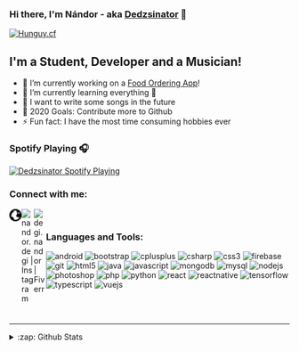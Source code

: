### Hi there, I'm Nándor - aka [Dedzsinator][website] 👋

[![Hunguy.cf](https://img.shields.io/website?label=Hunguy.cf&style=for-the-badge&url=https://dedzsinator.github.io/f)](https://dedzsinator.github.io/)
<!--[![Instagram Follow](https://img.shields.io/twitter/follow/codeSTACKr?color=1DA1F2&logo=twitter&style=for-the-badge)](https://www.instagram.com/nandor_degi)-->

## I'm a Student, Developer and a Musician!

- 🔭 I’m currently working on a [Food Ordering App][website]!
- 🌱 I’m currently learning everything 🤣
- 👯 I want to write some songs in the future
- 🥅 2020 Goals: Contribute more to Github
- ⚡ Fun fact: I have the most time consuming hobbies ever

### Spotify Playing 🎧
[<img src="https://novatorem.dedzsinator.vercel.app/api/spotify.py" alt="Dedzsinator Spotify Playing" width="350" />](https://open.spotify.com/user/21fc4mhtehzlfg7e3kmlm5eli)

### Connect with me:

[<img align="left" alt="hunguy.cf" width="22px"
  src="https://raw.githubusercontent.com/iconic/open-iconic/master/svg/globe.svg" />][website]
[<img align="left" alt="nandor.degi | Instagram" width="22px"
  src="https://cdn.jsdelivr.net/npm/simple-icons@v3/icons/instagram.svg" />][instagram]
[<img align="left" alt="degi.nandor | Fiverr" width="22px"
  src="https://cdn.jsdelivr.net/npm/simple-icons@v3/icons/fiverr.svg" />][fiverr]

<br />

### Languages and Tools:

<p align="left"><img src="https://devicons.github.io/devicon/devicon.git/icons/android/android-original-wordmark.svg"
    alt="android" width="40" height="40" /> <img
    src="https://devicons.github.io/devicon/devicon.git/icons/bootstrap/bootstrap-plain.svg" alt="bootstrap" width="40"
    height="40" /> <img src="https://devicons.github.io/devicon/devicon.git/icons/cplusplus/cplusplus-original.svg"
    alt="cplusplus" width="40" height="40" /> <img
    src="https://devicons.github.io/devicon/devicon.git/icons/csharp/csharp-original.svg" alt="csharp" width="40"
    height="40" /> <img src="https://devicons.github.io/devicon/devicon.git/icons/css3/css3-original-wordmark.svg"
    alt="css3" width="40" height="40" /> <img src="https://www.vectorlogo.zone/logos/firebase/firebase-icon.svg"
    alt="firebase" width="40" height="40" /> <img src="https://www.vectorlogo.zone/logos/git-scm/git-scm-icon.svg"
    alt="git" width="40" height="40" /> <img
    src="https://devicons.github.io/devicon/devicon.git/icons/html5/html5-original-wordmark.svg" alt="html5" width="40"
    height="40" /> <img src="https://devicons.github.io/devicon/devicon.git/icons/java/java-original-wordmark.svg"
    alt="java" width="40" height="40" /> <img
    src="https://devicons.github.io/devicon/devicon.git/icons/javascript/javascript-original.svg" alt="javascript"
    width="40" height="40" /> <img
    src="https://devicons.github.io/devicon/devicon.git/icons/mongodb/mongodb-original-wordmark.svg" alt="mongodb"
    width="40" height="40" /> <img
    src="https://devicons.github.io/devicon/devicon.git/icons/mysql/mysql-original-wordmark.svg" alt="mysql" width="40"
    height="40" /> <img src="https://devicons.github.io/devicon/devicon.git/icons/nodejs/nodejs-original-wordmark.svg"
    alt="nodejs" width="40" height="40" /> <img
    src="https://devicons.github.io/devicon/devicon.git/icons/photoshop/photoshop-plain.svg" alt="photoshop" width="40"
    height="40" /> <img src="https://devicons.github.io/devicon/devicon.git/icons/php/php-original.svg" alt="php"
    width="40" height="40" /> <img src="https://devicons.github.io/devicon/devicon.git/icons/python/python-original.svg"
    alt="python" width="40" height="40" /> <img
    src="https://devicons.github.io/devicon/devicon.git/icons/react/react-original-wordmark.svg" alt="react" width="40"
    height="40" /> <img src="https://reactnative.dev/img/header_logo.svg" alt="reactnative" width="40" height="40" />
  <img src="https://www.vectorlogo.zone/logos/tensorflow/tensorflow-icon.svg" alt="tensorflow" width="40" height="40" />
  <img src="https://devicons.github.io/devicon/devicon.git/icons/typescript/typescript-original.svg" alt="typescript"
    width="40" height="40" /> <img
    src="https://devicons.github.io/devicon/devicon.git/icons/vuejs/vuejs-original-wordmark.svg" alt="vuejs" width="40"
    height="40" /></p>

<br />
<br />

<!--
### 📕 Latest Blog Posts

- [Microinteractions: Password Validation Animation](https://dev.to/codestackr/microinteractions-password-validation-animation-5629)
- [Notion + YouTube - A Powerful Combination for Productivity](https://dev.to/codestackr/notion-youtube-a-powerful-combination-for-productivity-1def)
- [Regular Expressions (RegEx) Crash Course](https://dev.to/codestackr/regular-expressions-regex-crash-course-248n)
- [Emmet Part 2 - Advanced](https://dev.to/codestackr/emmet-part-2-advanced-4c65)
- [Deno 1.0 Released! (Easy) REST API Example](https://dev.to/codestackr/deno-1-0-released-easy-rest-api-example-2fbl)

➡️ [more blog posts...](hunguy.cf)
-->
---
<!---
<details>
  <summary>:zap: Recent Github Activity</summary>
  
1. 🗣 Commented on [#249](https://github.com//abhisheknaiidu/awesome-github-profile-readme/issues/249) in [abhisheknaiidu/awesome-github-profile-readme](https://github.com//abhisheknaiidu/awesome-github-profile-readme)
2. 🗣 Commented on [#249](https://github.com//abhisheknaiidu/awesome-github-profile-readme/issues/249) in [abhisheknaiidu/awesome-github-profile-readme](https://github.com//abhisheknaiidu/awesome-github-profile-readme)
3. 💪 Opened PR [#249](https://github.com//abhisheknaiidu/awesome-github-profile-readme/pull/249) in [abhisheknaiidu/awesome-github-profile-readme](https://github.com//abhisheknaiidu/awesome-github-profile-readme)
4. ❗️ Closed issue [#9](https://github.com//jamesgeorge007/github-activity-readme/issues/9) in [jamesgeorge007/github-activity-readme](https://github.com//jamesgeorge007/github-activity-readme)
5. 🗣 Commented on [#9](https://github.com//jamesgeorge007/github-activity-readme/issues/9) in [jamesgeorge007/github-activity-readme](https://github.com//jamesgeorge007/github-activity-readme)

</details>
--->

<details>
  <summary>:zap: Github Stats</summary>

  <img align="left" alt="Dedzsinators's Github Stats"
    src="https://github-readme-stats.codestackr.vercel.app/api?username=Dedzsinator&show_icons=true&hide_border=true" />

</details>

[website]: hunguy.cf
[instagram]: https://www.instagram.com/nandor_degi
[fiverr]: https://www.fiverr.com/degi_nandor
<!--[twitter]: https://twitter.com/codeSTACKr
[youtube]: https://youtube.com/codeSTACKr-->
<!--[linkedin]: https://linkedin.com/in/codeSTACKr-->
